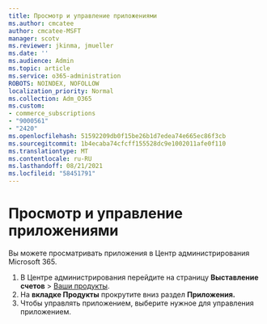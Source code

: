 ```yaml
---
title: Просмотр и управление приложениями
ms.author: cmcatee
author: cmcatee-MSFT
manager: scotv
ms.reviewer: jkinma, jmueller
ms.date: ''
ms.audience: Admin
ms.topic: article
ms.service: o365-administration
ROBOTS: NOINDEX, NOFOLLOW
localization_priority: Normal
ms.collection: Adm_O365
ms.custom:
- commerce_subscriptions
- "9000561"
- "2420"
ms.openlocfilehash: 51592209db0f15be26b1d7edea74e665ec86f3cb
ms.sourcegitcommit: 1b4ecaba74cfcff155528dc9e1002011afe0f110
ms.translationtype: MT
ms.contentlocale: ru-RU
ms.lasthandoff: 08/21/2021
ms.locfileid: "58451791"
---
```

# <a name="how-to-view-and-manage-apps"></a>Просмотр и управление приложениями

Вы можете просматривать приложения в Центр администрирования Microsoft 365.

1. В Центре администрирования перейдите на страницу **Выставление счетов** > [Ваши продукты](https://go.microsoft.com/fwlink/p/?linkid=842054).
2. На **вкладке Продукты** прокрутите вниз раздел **Приложения.**
3. Чтобы управлять приложением, выберите нужное для управления приложением.